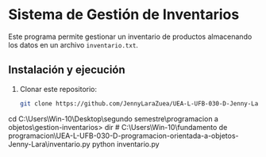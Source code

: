 # Sistema de Gestión de Inventarios

Este programa permite gestionar un inventario de productos almacenando los datos en un archivo `inventario.txt`.

## Instalación y ejecución

1. Clonar este repositorio:
   ```sh
   git clone https://github.com/JennyLaraZuea/UEA-L-UFB-030-D-Jenny-Lara-POO.git
 cd C:\Users\Win-10\Desktop\segundo semestre\programacion a objetos\gestion-inventarios>
dir # C:\Users\Win-10\fundamento de programacion\UEA-L-UFB-030-D-programacion-orientada-a-objetos-Jenny-Lara\inventario.py
python inventario.py
